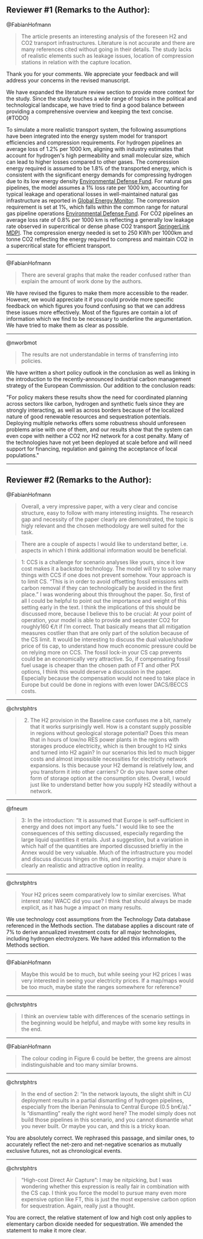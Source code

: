 ## Reviewer #1 (Remarks to the Author):


@FabianHofmann
> The article presents an interesting analysis of the foreseen H2 and CO2 transport infrastructures.
> Literature is not accurate and there are many references cited without going in their details.
> The study lacks of realistic elements such as leakage issues, location of compression stations in relation with the capture location.


Thank you for your comments. We appreciate your feedback and will address your concerns in the revised manuscript.

We have expanded the literature review section to provide more context for the study. Since the study touches a wide range of topics in the political and technological landscape, we have tried to find a good balance between providing a comprehensive overview and keeping the text concise. (#TODO)

To simulate a more realistic transport system, the following assumptions have been integrated into the energy system model for transport efficiencies and compression requirements. For hydrogen pipelines an average loss of 1.2% per 1000 km, aligning with industry estimates that account for hydrogen's high permeability and small molecular size, which can lead to higher losses compared to other gases​. The compression energy required is assumed to be 1.8% of the transported energy, which is consistent with the significant energy demands for compressing hydrogen due to its low energy density​ [Environmental Defense Fund​](https://www.edf.org/sites/default/files/documents/Pipeline%20Methane%20Leaks%20Report.pdf). For natural gas pipelines, the model assumes a 1% loss rate per 1000 km, accounting for typical leakage and operational losses in well-maintained natural gas infrastructure​ as reported in [Global Energy Monitor](https://www.gem.wiki/Natural_gas_transmission_leakage_rates). The compression requirement is set at 1%, which falls within the common range for natural gas pipeline operations​ [Environmental Defense Fund​](https://www.edf.org/sites/default/files/documents/Pipeline%20Methane%20Leaks%20Report.pdf)​. For CO2 pipelines an average loss rate of 0.8% per 1000 km is reflecting a generally low leakage rate observed in supercritical or dense phase CO2 transport​ [SpringerLink](https://link.springer.com/article/10.1007/s11356-023-27289-3) [MDPI](https://www.mdpi.com/1996-1073/14/15/4601)​. The compression energy needed is set to 250 KWh per 1000km and tonne CO2 reflecting the energy required to compress and maintain CO2 in a supercritical state for efficient transport​.

---
@FabianHofmann
> There are several graphs that make the reader confused rather than explain the amount of work done by the authors.

We have revised the figures to make them more accessible to the reader. However, we would appreciate it if you could provide more specific feedback on which figures you found confusing so that we can address these issues more effectively. Most of the figures are contain a lot of information which we find to be necessary to underline the argumentation. We have tried to make them as clear as possible.

---

@nworbmot
> The results are not understandable in terms of transferring into policies.

We have written a short policy outlook in the conclusion as well as linking in the introduction to the recently-announced industrial carbon management strategy of the European Commission. Our addition to the conclusion reads:

"For policy makers these results show the need for coordinated planning across sectors like carbon, hydrogen and synthetic fuels since they are strongly interacting, as well as across borders because of the localized nature of good renewable resources and sequestration potentials. Deploying multiple networks offers some robustness should unforeseen problems arise with one of them, and our results show that the system can even cope with neither a CO2 nor H2 network for a cost penalty.  Many of the technologies have not yet been deployed at scale before and will need support for financing, regulation and gaining the acceptance of local populations."


---


## Reviewer #2 (Remarks to the Author):
@FabianHofmann

> Overall, a very impressive paper, with a very clear and concise structure, easy to follow with many interesting insights. The research gap and necessity of the paper clearly are demonstrated, the topic is higly relevant and the chosen methodology are well suited for the task.

> There are a couple of aspects I would like to understand better, i.e. aspects in which I think additional information would be beneficial.

> 1: CCS is a challenge for scenario analyses like yours, since it low cost makes it a backstop technology. The model will try to solve many things with CCS if one does not prevent somehow. Your approach is to limit CS. “This is in order to avoid offsetting fossil emissions with carbon removal if they can technologically be avoided in the first place.” I was wondering about this throughout the paper. So, first of all I could be helpful to point out the importance and weight of this setting early in the text. I think the implications of this should be discussed more, because I believe this to be crucial: At your point of operation, your model is able to provide and sequester CO2 for roughly160 €/t if I’m correct. That basically means that all mitigation measures costlier than that are only part of the solution because of the CS limit. It would be interesting to discuss the dual value/shadow price of tis cap, to understand how much economic pressure could be on relying more on CCS. The fossil lock-in your CS cap prevents could be an economically very attractive. So, if compensating fossil fuel usage is cheaper than the chosen path of FT and other PtX options, I think this would deserve a discussion in the paper. Especially because the compensation would not need to take place in Europe but could be done in regions with even lower DACS/BECCS costs.


---

@chrstphtrs
> 2. The H2 provision in the Baseline case confuses me a bit, namely that it works surprisingly well. How is a constant supply possible in regions without geological storage potential? Does this mean that in hours of low/no RES power plants in the regions with storages produce electricity, which is then brought to H2 sinks and turned into H2 again? In our scenarios this led to much bigger costs and almost impossible necessities for electricity network expansions. Is this because your H2 demand is relatively low, and you transform it into other carriers? Or do you have some other form of storage option at the consumption sites. Overall, I would just like to understand better how you supply H2 steadily without a network.



---
@fneum
> 3: In the introduction: “It is assumed that Europe is self-sufficient in energy and does not import any fuels.” I would like to see the consequences of this setting discussed, especially regarding the large liquid quantities it entails. Just a suggestion, but a variation in which half of the quantities are imported discussed briefliy in the Annex would be very valuable. Much of the infrastructure you model and discuss discuss hinges on this, and importing a major share is clearly an realistic and attractive option in reality.



---
@chrstphtrs
> Your H2 prices seem comparatively low to similar exercises. What interest rate/ WACC did you use? I think that should always be made explicit, as it has huge a impact on many results.

We use technology cost assumptions from the Technology Data database referenced in the Methods section. The database applies a discount rate of 7% to derive annualized investment costs for all major technologies, including hydrogen electrolyzers. We have added this information to the Methods section.

---
@FabianHofmann
> Maybe this would be to much, but while seeing your H2 prices I was very interested in seeing your electricity prices. If a map/maps would be too much, maybe state the ranges somewhere for reference?


---
@chrstphtrs
> I think an overview table with differences of the scenario settings in the beginning would be helpful, and maybe with some key results in the end.



---
@FabianHofmann
> The colour coding in Figure 6 could be better, the greens are almost indistinguishable and too many similar browns.


---
@chrstphtrs
> In the end of section 2: “In the network layouts, the slight shift in CU deployment results in a partial dismantling of hydrogen pipelines, especially from the Iberian Peninsula to Central Europe (0.5 bn€/a).” Is “dismantling” really the right word here? The model simply does not build those pipelines in this scenario, and you cannot dismantle what you never built. Or maybe you can, and this is a tricky koan.

You are absolutely correct. We rephrased this passage, and similar ones, to accurately reflect the net-zero and net-negative scenarios as mutually exclusive futures, not as chronological events.

---
@chrstphtrs
> “High-cost Direct Air Capture”: I may be nitpicking, but I was wondering whether this expression is really fair in combination with the CS cap. I think you force the model to pursue many even more expensive option like FT, this is just the most expensive carbon option for sequestration. Again, really just a thought.

You are correct, the relative statement of low and high cost only applies to elementary carbon dioxide needed for sequestration. We amended the statement to make it more clear.
